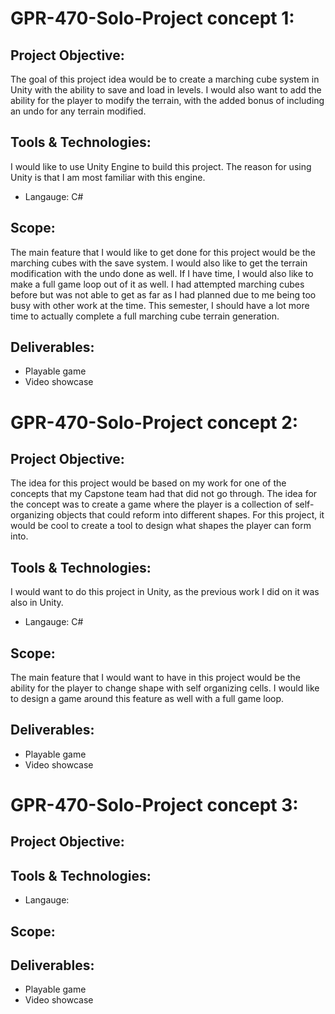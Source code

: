 # GPR-470-Solo-Project concept 1:

## Project Objective:
The goal of this project idea would be to create a marching cube system in Unity with the ability to save and load in levels. I would also want to add the ability for the player to modify the terrain, with the added bonus of including an undo for any terrain modified. 

## Tools & Technologies:
I would like to use Unity Engine to build this project. The reason for using Unity is that I am most familiar with this engine. 

* Langauge: C#

## Scope:
The main feature that I would like to get done for this project would be the marching cubes with the save system. I would also like to get the terrain modification with the undo done as well. If I have time, I would also like to make a full game loop out of it as well. I had attempted marching cubes before but was not able to get as far as I had planned due to me being too busy with other work at the time. This semester, I should have a lot more time to actually complete a full marching cube terrain generation. 

## Deliverables:

* Playable game
* Video showcase


# GPR-470-Solo-Project concept 2:

## Project Objective:

The idea for this project would be based on my work for one of the concepts that my Capstone team had that did not go through. The idea for the concept was to create a game where the player is a collection of self-organizing objects that could reform into different shapes. For this project, it would be cool to create a tool to design what shapes the player can form into. 

## Tools & Technologies:

I would want to do this project in Unity, as the previous work I did on it was also in Unity. 
* Langauge: C#

## Scope:

The main feature that I would want to have in this project would be the ability for the player to change shape with self organizing cells. I would like to design a game around this feature as well with a full game loop. 

## Deliverables:

* Playable game
* Video showcase

# GPR-470-Solo-Project concept 3:

## Project Objective:

## Tools & Technologies:

* Langauge:

## Scope:

## Deliverables:

* Playable game
* Video showcase

